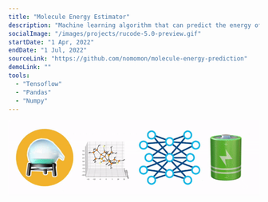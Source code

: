 ```yaml
---
title: "Molecule Energy Estimator"
description: "Machine learning algorithm that can predict the energy of a molecule based on its three-dimensional representation (conformation)."
socialImage: "/images/projects/rucode-5.0-preview.gif"
startDate: "1 Apr, 2022"
endDate: "1 Jul, 2022"
sourceLink: "https://github.com/nomomon/molecule-energy-prediction"
demoLink: ""
tools:
  - "Tensoflow"
  - "Pandas"
  - "Numpy"
---
```


![banner](/images/projects/rucode-5.0-preview.gif)
